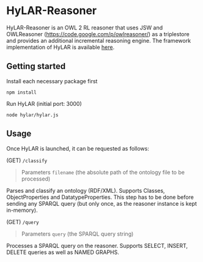 # HyLAR-Reasoner #

HyLAR-Reasoner is an OWL 2 RL reasoner that uses JSW and OWLReasoner (https://code.google.com/p/owlreasoner/) as a triplestore and provides an additional incremental reasoning engine. The framework implementation of HyLAR is available [here](https://github.com/ucbl/HyLAR).

## Getting started ##

Install each necessary package first

`npm install`

Run HyLAR (initial port: 3000)

`node hylar/hylar.js`

## Usage ##

Once HyLAR is launched, it can be requested as follows:

(GET) `/classify`
> Parameters
`filename` (the absolute path of the ontology file to be processed)

Parses and classify an ontology (RDF/XML). Supports Classes, ObjectProperties and DatatypeProperties. This step has to be done before sending any SPARQL query (but only once, as the reasoner instance is kept in-memory).

(GET) `/query`
> Parameters
`query` (the SPARQL query string)

Processes a SPARQL query on the reasoner. Supports SELECT, INSERT, DELETE queries as well as NAMED GRAPHS.
